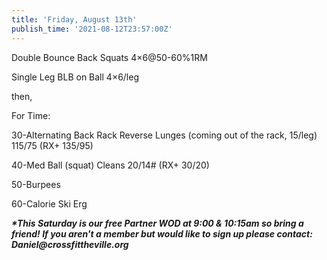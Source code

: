 ```yaml
---
title: 'Friday, August 13th'
publish_time: '2021-08-12T23:57:00Z'
---
```


Double Bounce Back Squats 4×6\@50-60%1RM

Single Leg BLB on Ball 4×6/leg

then,

For Time:

30-Alternating Back Rack Reverse Lunges (coming out of the rack, 15/leg)
115/75 (RX+ 135/95)

40-Med Ball (squat) Cleans 20/14\# (RX+ 30/20)

50-Burpees

60-Calorie Ski Erg

***\*This Saturday is our free Partner WOD at 9:00 & 10:15am so bring a
friend! If you aren't a member but would like to sign up please contact:
Daniel\@crossfittheville.org***
